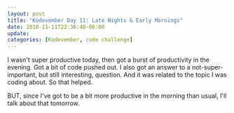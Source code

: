 ```yaml
---
layout: post
title: "Kodevember Day 11: Late Nights & Early Mornings"
date: 2018-11-11T22:36:48-06:00
update: 
categories: [Kodevember, code challenge]
---
```

I wasn't super productive today, then got a burst of productivity in the evening. Got a bit of code pushed out.  I also got an answer to a not-super-important, but still interesting, question. And it was related to the topic I was coding about. So that helped.

BUT, since I've got to be a bit more productive in the morning than usual, I'll talk about that tomorrow.